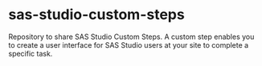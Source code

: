 # sas-studio-custom-steps
Repository to share SAS Studio Custom Steps. A custom step enables you to create a user interface for SAS Studio users at your site to complete a specific task.
